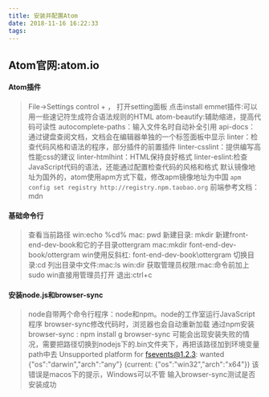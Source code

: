 ```yaml
---
title: 安装并配置Atom
date: 2018-11-16 16:22:33
tags:
---
```

## Atom官网:atom.io

#### Atom插件
>File->Settings control + ， 打开setting面板  点击install
>emmet插件:可以用一些速记符生成符合语法规则的HTML
>atom-beautify:辅助缩进，提高代码可读性
>autocomplete-paths：输入文件名时自动补全引用
>api-docs：通过键盘查阅文档，文档会在编辑器单独的一个标签面板中显示
>linter：检查代码风格和语法的程序，部分插件的前置插件
>linter-csslint：提供编写高性能css的建议
>linter-htmlhint：HTML保持良好格式
>linter-eslint:检查JavaScript代码的语法，还能通过配置检查代码的风格和格式
>默认镜像地址为国外的，atom使用apm方式下载，修改apm镜像地址为中国
`apm config set registry http://registry.npm.taobao.org`
>前端参考文档：mdn

#### 基础命令行
>查看当前路径 win:echo %cd%  mac: pwd
>新建目录: mkdir    新建front-end-dev-book和它的子目录ottergram
>mac:mkdir font-end-dev-book/ottergram
>win使用反斜杠: font-end-dev-book\ottergram
>切换目录:cd
>列出目录中文件:mac:ls win:dir
>获取管理员权限:mac:命令前加上sudo win直接用管理员打开
>退出:ctrl+c

#### 安装node.js和browser-sync
>node自带两个命令行程序：node和npm。node的工作室运行JavaScript程序
>browser-sync修改代码时，浏览器也会自动重新加载
>通过npm安装browser-sync : npm install g browser-sync
可能会出现安装失败的情况，需要把路径切换到nodejs下的.bin文件夹下，再把该路径加到环境变量path中去
Unsupported platform for fsevents@1.2.3: wanted {"os":"darwin","arch":"any"} (current: {"os":"win32","arch":"x64"}) 
该错误是macos下的提示，Windows可以不管 输入browser-sync测试是否安装成功
